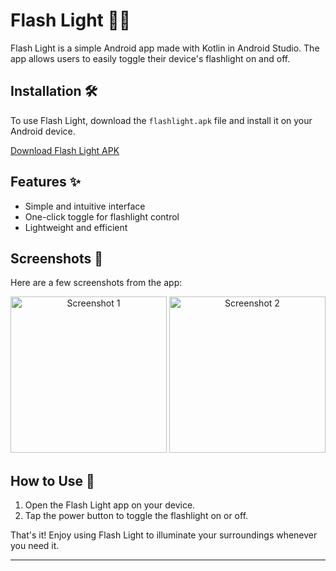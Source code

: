 # Flash Light 📱💡

Flash Light is a simple Android app made with Kotlin in Android Studio. The app allows users to easily toggle their device's flashlight on and off.

## Installation 🛠️

To use Flash Light, download the `flashlight.apk` file and install it on your Android device. 

[Download Flash Light APK](https://github.com/ahmddbilall/FlashLightApp_in_kotlin/blob/main/FlashLight.apk) 

## Features ✨

- Simple and intuitive interface
- One-click toggle for flashlight control
- Lightweight and efficient

## Screenshots 📸

Here are a few screenshots from the app:

<div align="center">
  <img src="https://github.com/ahmddbilall/FlashLightApp_in_kotlin/assets/138764971/d9f2495f-5134-4263-86f3-3a11661e1e30" alt="Screenshot 1" width="250" />
  <img src="https://github.com/ahmddbilall/FlashLightApp_in_kotlin/assets/138764971/7f4d24b9-3ef8-4fa7-a5dc-11e859ea935a" alt="Screenshot 2" width="250" />

</div>

## How to Use 📝

1. Open the Flash Light app on your device.
2. Tap the power button to toggle the flashlight on or off.

That's it! Enjoy using Flash Light to illuminate your surroundings whenever you need it.

---
